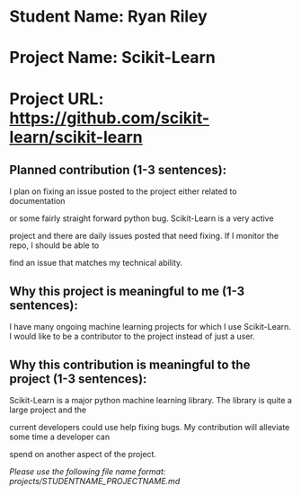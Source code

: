 
# Student Name: Ryan Riley  
# Project Name: Scikit-Learn
# Project URL: https://github.com/scikit-learn/scikit-learn

## Planned contribution (1-3 sentences):

I plan on fixing an issue posted to the project either related to documentation

or some fairly straight forward python bug. Scikit-Learn is a very active

project and there are daily issues posted that need fixing. If I monitor the repo, I should be able to

find an issue that matches my technical ability.

## Why this project is meaningful to me (1-3 sentences):

I have many ongoing machine learning projects for which I use Scikit-Learn. I would like to be a contributor to the project instead of just a user.

## Why this contribution is meaningful to the project (1-3 sentences):

Scikit-Learn is a major python machine learning library. The library is quite a large project and the

current developers could use help fixing bugs. My contribution will alleviate some time a developer can

spend on another aspect of the project. 

*Please use the following file name format: projects/STUDENTNAME_PROJECTNAME.md*
